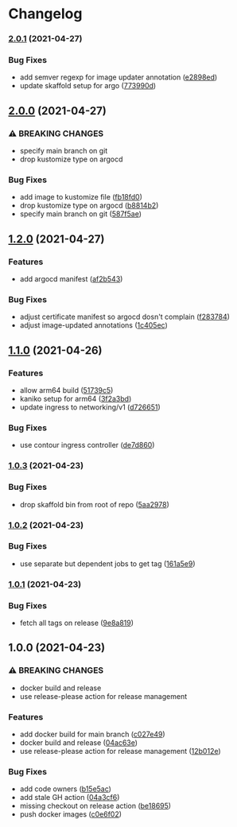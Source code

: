# Changelog

### [2.0.1](https://www.github.com/shipperizer/furry-train/compare/v2.0.0...v2.0.1) (2021-04-27)


### Bug Fixes

* add semver regexp for image updater annotation ([e2898ed](https://www.github.com/shipperizer/furry-train/commit/e2898ed6eeb7fb3c1902bd5d8371c7e70c6c9905))
* update skaffold setup for argo ([773990d](https://www.github.com/shipperizer/furry-train/commit/773990d67991c0b8bddecba999986cd0614c9bb2))

## [2.0.0](https://www.github.com/shipperizer/furry-train/compare/v1.2.0...v2.0.0) (2021-04-27)


### ⚠ BREAKING CHANGES

* specify main branch on git
* drop kustomize type on argocd

### Bug Fixes

* add image to kustomize file ([fb18fd0](https://www.github.com/shipperizer/furry-train/commit/fb18fd0e0638685d98ae8b1f8e24d976dee8d299))
* drop kustomize type on argocd ([b8814b2](https://www.github.com/shipperizer/furry-train/commit/b8814b29e53983198797a8a25b0d1dd7289c3b88))
* specify main branch on git ([587f5ae](https://www.github.com/shipperizer/furry-train/commit/587f5ae24e8aa993277116c5e456713c637d05f0))

## [1.2.0](https://www.github.com/shipperizer/furry-train/compare/v1.1.0...v1.2.0) (2021-04-27)


### Features

* add argocd manifest ([af2b543](https://www.github.com/shipperizer/furry-train/commit/af2b543f473eee3c285b781be641cd46bbaa6e48))


### Bug Fixes

* adjust certificate manifest so argocd dosn't complain ([f283784](https://www.github.com/shipperizer/furry-train/commit/f283784b65cbf90a559d15d7d7c76b3a5bf9f06a))
* adjust image-updated annotations ([1c405ec](https://www.github.com/shipperizer/furry-train/commit/1c405ec297d6b14a447f0a183e1456e4ca1e475a))

## [1.1.0](https://www.github.com/shipperizer/furry-train/compare/v1.0.3...v1.1.0) (2021-04-26)


### Features

* allow arm64 build ([51739c5](https://www.github.com/shipperizer/furry-train/commit/51739c5a0976f3a547409d4d9dda074dd85380bb))
* kaniko setup for arm64 ([3f2a3bd](https://www.github.com/shipperizer/furry-train/commit/3f2a3bd3a7e5aefea1839cf13dc7804879e8b93b))
* update ingress to networking/v1 ([d726651](https://www.github.com/shipperizer/furry-train/commit/d726651f9604ef7c5f3c311ebb3471b7f47bb3f0))


### Bug Fixes

* use contour ingress controller ([de7d860](https://www.github.com/shipperizer/furry-train/commit/de7d860b5d9da931c7c3541086f35813b9936859))

### [1.0.3](https://www.github.com/shipperizer/furry-train/compare/v1.0.2...v1.0.3) (2021-04-23)


### Bug Fixes

* drop skaffold bin from root of repo ([5aa2978](https://www.github.com/shipperizer/furry-train/commit/5aa29782403227119176e8d76d1ac8a0e7a994b2))

### [1.0.2](https://www.github.com/shipperizer/furry-train/compare/v1.0.1...v1.0.2) (2021-04-23)


### Bug Fixes

* use separate but dependent jobs to get tag ([161a5e9](https://www.github.com/shipperizer/furry-train/commit/161a5e98a16ff675aee9baff54767116882c0541))

### [1.0.1](https://www.github.com/shipperizer/furry-train/compare/v1.0.0...v1.0.1) (2021-04-23)


### Bug Fixes

* fetch all tags on release ([9e8a819](https://www.github.com/shipperizer/furry-train/commit/9e8a8191575954616c1c36e1964f68947c774390))

## 1.0.0 (2021-04-23)


### ⚠ BREAKING CHANGES

* docker build and release
* use release-please action for release management

### Features

* add docker build for main branch ([c027e49](https://www.github.com/shipperizer/furry-train/commit/c027e492a90c3880f355225542b1d01e49930383))
* docker build and release ([04ac63e](https://www.github.com/shipperizer/furry-train/commit/04ac63ee2158bb00a2582598a410ed5924c84daf))
* use release-please action for release management ([12b012e](https://www.github.com/shipperizer/furry-train/commit/12b012e590d27ccd36725c96d8f7a4a38efed9ed))


### Bug Fixes

* add code owners ([b15e5ac](https://www.github.com/shipperizer/furry-train/commit/b15e5ac9a95a9f4d8c4663d8d42622dcc9a43d1d))
* add stale GH action ([04a3cf6](https://www.github.com/shipperizer/furry-train/commit/04a3cf60ef2e4a3afbe5b4bac4fd1ef7026c08cd))
* missing checkout on release action ([be18695](https://www.github.com/shipperizer/furry-train/commit/be18695e5b489fd5f87202c645f581827770c6f9))
* push docker images ([c0e6f02](https://www.github.com/shipperizer/furry-train/commit/c0e6f02a1712afbddc4ceea107015e3146f2aef6))
